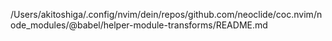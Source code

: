 /Users/akitoshiga/.config/nvim/dein/repos/github.com/neoclide/coc.nvim/node_modules/@babel/helper-module-transforms/README.md